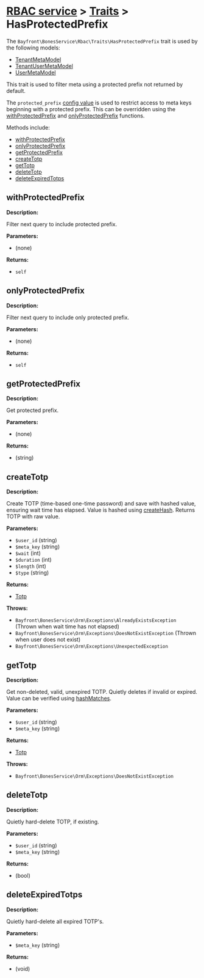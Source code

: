 # [RBAC service](../README.md) > [Traits](README.md) > HasProtectedPrefix

The `Bayfront\BonesService\Rbac\Traits\HasProtectedPrefix` trait is used by the following models:

- [TenantMetaModel](../models/tenantmeta.md)
- [TenantUserMetaModel](../models/tenantusermeta.md)
- [UserMetaModel](../models/usermeta.md)

This trait is used to filter meta using a protected prefix not returned by default.

The `protected_prefix` [config value](../setup.md#configuration) is used to restrict access to meta keys beginning with a protected prefix.
This can be overridden using the [withProtectedPrefix](#withprotectedprefix) and [onlyProtectedPrefix](#onlyprotectedprefix) functions.

Methods include:

- [withProtectedPrefix](#withprotectedprefix)
- [onlyProtectedPrefix](#onlyprotectedprefix)
- [getProtectedPrefix](#getprotectedprefix)
- [createTotp](#createtotp)
- [getTotp](#gettotp)
- [deleteTotp](#deletetotp)
- [deleteExpiredTotps](#deleteexpiredtotps)

## withProtectedPrefix

**Description:**

Filter next query to include protected prefix.

**Parameters:**

- (none)

**Returns:**

- `self`

## onlyProtectedPrefix

**Description:**

Filter next query to include only protected prefix.

**Parameters:**

- (none)

**Returns:**

- `self`

## getProtectedPrefix

**Description:**

Get protected prefix.

**Parameters:**

- (none)

**Returns:**

- (string)

## createTotp

**Description:**

Create TOTP (time-based one-time password) and save with hashed value, ensuring wait time has elapsed.
Value is hashed using [createHash](../rbacservice.md#createhash).
Returns TOTP with raw value.

**Parameters:**

- `$user_id` (string)
- `$meta_key` (string)
- `$wait` (int)
- `$duration` (int)
- `$length` (int)
- `$type` (string)

**Returns:**

- [Totp](../totp.md)

**Throws:**

- `Bayfront\BonesService\Orm\Exceptions\AlreadyExistsException` (Thrown when wait time has not elapsed)
- `Bayfront\BonesService\Orm\Exceptions\DoesNotExistException` (Thrown when user does not exist)
- `Bayfront\BonesService\Orm\Exceptions\UnexpectedException`

## getTotp

**Description:**

Get non-deleted, valid, unexpired TOTP.
Quietly deletes if invalid or expired.
Value can be verified using [hashMatches](../rbacservice.md#hashmatches).

**Parameters:**

- `$user_id` (string)
- `$meta_key` (string)

**Returns:**

- [Totp](../totp.md)

**Throws:**

- `Bayfront\BonesService\Orm\Exceptions\DoesNotExistException`

## deleteTotp

**Description:**

Quietly hard-delete TOTP, if existing.

**Parameters:**

- `$user_id` (string)
- `$meta_key` (string)

**Returns:**

- (bool)

## deleteExpiredTotps

**Description:**

Quietly hard-delete all expired TOTP's.

**Parameters:**

- `$meta_key` (string)

**Returns:**

- (void)